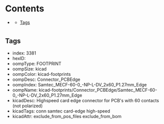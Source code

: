 



Contents
========

* [](#)
	* [Tags](#tags)

# 

## Tags

- index: 3381
- hexID: 
- oompType: FOOTPRINT
- oompSize: kicad
- oompColor: kicad-footprints
- oompDesc: Connector_PCBEdge
- oompIndex: Samtec_MECF-60-0_-NP-L-DV_2x60_P1.27mm_Edge
- oompName: kicad-footprints/Connector_PCBEdge/Samtec_MECF-60-0_-NP-L-DV_2x60_P1.27mm_Edge
- kicadDesc: Highspeed card edge connector for PCB's with 60 contacts (not polarized)
- kicadTags: conn samtec card-edge high-speed
- kicadAttr: exclude_from_pos_files exclude_from_bom
